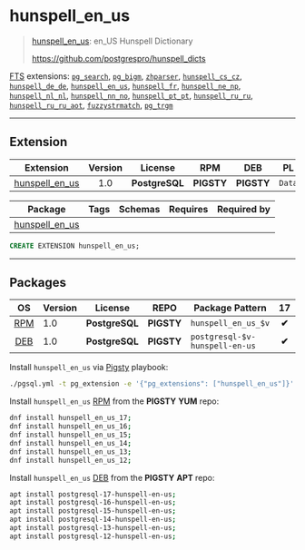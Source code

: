 # hunspell_en_us


> [hunspell_en_us](https://github.com/postgrespro/hunspell_dicts): en_US Hunspell Dictionary
>
> https://github.com/postgrespro/hunspell_dicts





[FTS](/fts) extensions: [`pg_search`](/pg_search), [`pg_bigm`](/pg_bigm), [`zhparser`](/zhparser), [`hunspell_cs_cz`](/hunspell_cs_cz), [`hunspell_de_de`](/hunspell_de_de), [`hunspell_en_us`](/hunspell_en_us), [`hunspell_fr`](/hunspell_fr), [`hunspell_ne_np`](/hunspell_ne_np), [`hunspell_nl_nl`](/hunspell_nl_nl), [`hunspell_nn_no`](/hunspell_nn_no), [`hunspell_pt_pt`](/hunspell_pt_pt), [`hunspell_ru_ru`](/hunspell_ru_ru), [`hunspell_ru_ru_aot`](/hunspell_ru_ru_aot), [`fuzzystrmatch`](/fuzzystrmatch), [`pg_trgm`](/pg_trgm)


-------
## Extension


| Extension | Version | License | RPM | DEB | PL | `Bin` | `LOAD` | `DYLIB` | `DDL` | `TRUST` | `RELOC` |
|-----------|:-------:|:-------:|:---:|:---:|:--:|:-----:|:------:|:-------:|:-----:|:-------:|:-------:|
| [hunspell_en_us](https://github.com/postgrespro/hunspell_dicts) | 1.0 | **<span class="tcblue">PostgreSQL</span>** | **<span class="tcwarn">PIGSTY</span>** | **<span class="tcwarn">PIGSTY</span>** | `Data` |  |  | <span class="tcwarn">✘</span> | <span class="tcblue">✔</span> | <span class="tcwarn">✘</span> | <span class="tcblue">✔</span> |



| Package | Tags | Schemas | Requires | Required by |
|---------|------|---------|----------|-------------|
| [hunspell_en_us](/hunspell_en_us) |  |  |  |  |





```sql
CREATE EXTENSION hunspell_en_us;
```

-----------


## Packages


| OS | Version | License | REPO | Package Pattern | 17 | 16 | 15 | 14 | 13 | 12 | Dependency |
|:--:|---------|:-------:|:----:|-----------------|:--:|:--:|:--:|:--:|:--:|:--:|------------|
| [RPM](/rpm) | 1.0 | **<span class="tcblue">PostgreSQL</span>** | **<span class="tcwarn">PIGSTY</span>** | `hunspell_en_us_$v` | **<span class="tcwarn">✔</span>** | **<span class="tcwarn">✔</span>** | **<span class="tcwarn">✔</span>** | **<span class="tcwarn">✔</span>** | **<span class="tcwarn">✔</span>** | **<span class="tcwarn">✔</span>** |  |
| [DEB](/deb) | 1.0 | **<span class="tcblue">PostgreSQL</span>** | **<span class="tcwarn">PIGSTY</span>** | `postgresql-$v-hunspell-en-us` | **<span class="tcwarn">✔</span>** | **<span class="tcwarn">✔</span>** | **<span class="tcwarn">✔</span>** | **<span class="tcwarn">✔</span>** | **<span class="tcwarn">✔</span>** | **<span class="tcwarn">✔</span>** |  |



Install `hunspell_en_us` via [Pigsty](https://pigsty.cc/docs/pgext/usage/install/) playbook:

```bash
./pgsql.yml -t pg_extension -e '{"pg_extensions": ["hunspell_en_us"]}'
```


Install `hunspell_en_us` [RPM](/rpm) from the **<span class="tcwarn">PIGSTY</span>** **YUM** repo:

```bash
dnf install hunspell_en_us_17;
dnf install hunspell_en_us_16;
dnf install hunspell_en_us_15;
dnf install hunspell_en_us_14;
dnf install hunspell_en_us_13;
dnf install hunspell_en_us_12;
```


Install `hunspell_en_us` [DEB](/deb) from the **<span class="tcwarn">PIGSTY</span>** **APT** repo:

```bash
apt install postgresql-17-hunspell-en-us;
apt install postgresql-16-hunspell-en-us;
apt install postgresql-15-hunspell-en-us;
apt install postgresql-14-hunspell-en-us;
apt install postgresql-13-hunspell-en-us;
apt install postgresql-12-hunspell-en-us;
```







